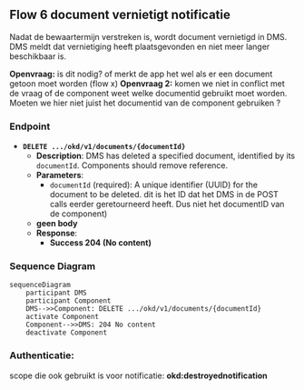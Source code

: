 ## Flow 6 document vernietigt notificatie

Nadat de bewaartermijn verstreken is, wordt document vernietigd in DMS. DMS meldt dat vernietiging heeft plaatsgevonden en niet meer langer beschikbaar is.


**Openvraag:** is dit nodig? of merkt de app het wel als er een document getoon moet worden (flow x)
**Openvraag 2:** komen we niet in conflict met de vraag of de component weet welke documentid gebruikt moet worden. Moeten we hier niet juist het documentid van de component gebruiken ?  


### Endpoint

- **`DELETE .../okd/v1/documents/{documentId}`**
  - **Description**: DMS has deleted a specified document, identified by its `documentId`.  Components should remove reference.
  - **Parameters**: 
    - `documentId` (required): A unique identifier (UUID) for the document to be deleted. dit is het ID dat het DMS in de POST calls eerder geretourneerd heeft. Dus niet het documentID van de component)
  - **geen body**
  - **Response**:
    - **Success 204 (No content)**

### Sequence Diagram

```mermaid
sequenceDiagram
    participant DMS
    participant Component
    DMS-->>Component: DELETE .../okd/v1/documents/{documentId}
    activate Component
    Component-->>DMS: 204 No content
    deactivate Component
```

### Authenticatie:
scope die ook gebruikt is voor notificatie: **okd:destroyednotification**



